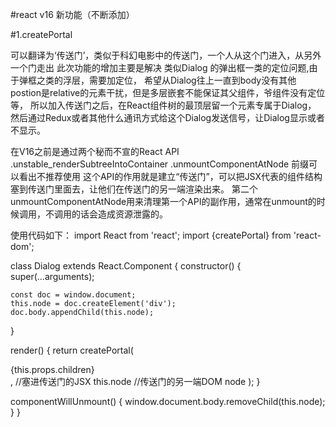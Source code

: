 #react v16 新功能（不断添加）

#1.createPortal  

可以翻译为‘传送门’，类似于科幻电影中的传送门，一个人从这个门进入，从另外一个门走出
此次功能的增加主要是解决 类似Dialog 的弹出框一类的定位问题,由于弹框之类的浮层，需要加定位，
希望从Dialog往上一直到body没有其他postion是relative的元素干扰，但是多层嵌套不能保证其父组件，爷组件没有定位等，
所以加入传送门之后，在React组件树的最顶层留一个元素专属于Dialog，
然后通过Redux或者其他什么通讯方式给这个Dialog发送信号，让Dialog显示或者不显示。

在V16之前是通过两个秘而不宣的React API
.unstable_renderSubtreeIntoContainer
.unmountComponentAtNode
前缀可以看出不推荐使用
这个API的作用就是建立“传送门”，可以把JSX代表的组件结构塞到传送门里面去，让他们在传送门的另一端渲染出来。
第二个unmountComponentAtNode用来清理第一个API的副作用，通常在unmount的时候调用，不调用的话会造成资源泄露的。


使用代码如下：
import React from 'react';
import {createPortal} from 'react-dom';

class Dialog extends React.Component {
  constructor() {
    super(...arguments);

    const doc = window.document;
    this.node = doc.createElement('div');
    doc.body.appendChild(this.node);
  }

  render() {
    return createPortal(
      <div class="dialog">
        {this.props.children}
      </div>, //塞进传送门的JSX
      this.node //传送门的另一端DOM node
    );
  }

  componentWillUnmount() {
    window.document.body.removeChild(this.node);
  }
}
